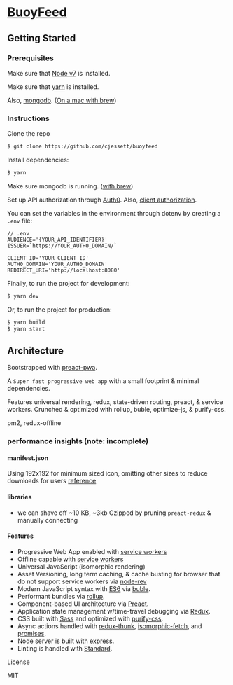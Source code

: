 # [BuoyFeed](https://buoyfeed.cjessett.com/)


## Getting Started

### Prerequisites

Make sure that [Node v7](https://nodejs.org/en/download/releases/) is installed.

Make sure that [yarn](https://github.com/yarnpkg/yarn) is installed.

Also, [mongodb](https://www.mongodb.com/download-center#community). ([On a mac with brew](https://docs.mongodb.com/manual/tutorial/install-mongodb-on-os-x/))

### Instructions

Clone the repo

```bash
$ git clone https://github.com/cjessett/buoyfeed
```

Install dependencies:

```bash
$ yarn
```
Make sure mongodb is running. ([with brew](https://docs.mongodb.com/manual/tutorial/install-mongodb-on-os-x/#run-mongodb))

Set up API authorization through [Auth0](https://auth0.com/docs/quickstart/backend/nodejs). Also, [client authorization](https://auth0.com/docs/quickstart/spa/react).

You can set the variables in the environment through dotenv by creating a `.env` file:
```
// .env
AUDIENCE='{YOUR_API_IDENTIFIER}'
ISSUER=`https://YOUR_AUTH0_DOMAIN/`

CLIENT_ID='YOUR_CLIENT_ID'
AUTH0_DOMAIN='YOUR_AUTH0_DOMAIN'
REDIRECT_URI='http://localhost:8080'
```

Finally, to run the project for development:

```bash
$ yarn dev
```

Or, to run the project for production:

```bash
$ yarn build
$ yarn start
```

## Architecture
 Bootstrapped with [preact-pwa](https://github.com/ezekielchentnik/preact-pwa).

A `Super fast progressive web app` with a small footprint & minimal dependencies.

Features universal rendering, redux, state-driven routing, preact, & service workers.  Crunched & optimized with rollup, buble, optimize-js, & purify-css.

pm2, redux-offline

### performance insights (note: incomplete)

#### manifest.json

Using 192x192 for minimum sized icon, omitting other sizes to reduce downloads for users
[reference](https://developers.google.com/web/updates/2015/10/splashscreen)

#### libraries

- we can shave off ~10 KB, ~3kb Gzipped by pruning `preact-redux` & manually connecting

#### Features

- Progressive Web App enabled with [service workers](https://developers.google.com/web/fundamentals/getting-started/primers/service-workers)
- Offline capable with [service workers](https://developers.google.com/web/fundamentals/getting-started/primers/service-workers)
- Universal JavaScript (isomorphic rendering)
- Asset Versioning, long term caching, & cache busting for browser that do not support service workers via [node-rev](https://www.npmjs.com/package/node-rev)
- Modern JavaScript syntax with [ES6](https://github.com/lukehoban/es6features) via [buble](https://buble.surge.sh/guide/).
- Performant bundles via [rollup](http://rollupjs.org/).
- Component-based UI architecture via [Preact](https://preactjs.com/).
- Application state management w/time-travel debugging via [Redux](https://github.com/gaearon/redux).
- CSS built with [Sass](http://sass-lang.com/) and optimized with [purify-css](https://github.com/purifycss/purifycss).
- Async actions handled with [redux-thunk](https://github.com/gaearon/redux-thunk), [isomorphic-fetch](https://github.com/matthew-andrews/isomorphic-fetch), and [promises](https://developer.mozilla.org/en-US/docs/Web/JavaScript/Reference/Global_Objects/Promise).
- Node server is built with [express](http://expressjs.com/).
- Linting is handled with [Standard](http://standardjs.com/).

License

MIT
